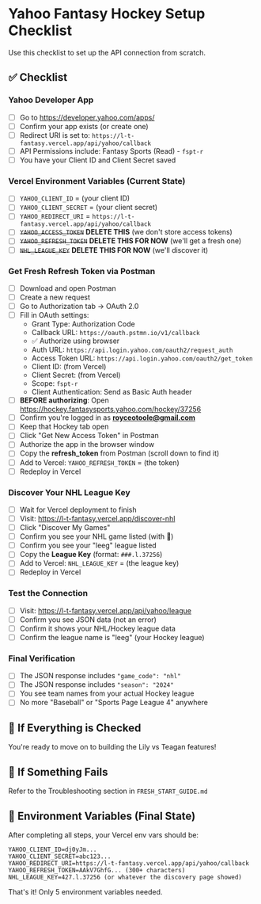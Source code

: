 # Yahoo Fantasy Hockey Setup Checklist

Use this checklist to set up the API connection from scratch.

## ✅ Checklist

### Yahoo Developer App
- [ ] Go to https://developer.yahoo.com/apps/
- [ ] Confirm your app exists (or create one)
- [ ] Redirect URI is set to: `https://l-t-fantasy.vercel.app/api/yahoo/callback`
- [ ] API Permissions include: Fantasy Sports (Read) - `fspt-r`
- [ ] You have your Client ID and Client Secret saved

### Vercel Environment Variables (Current State)
- [ ] `YAHOO_CLIENT_ID` = (your client ID)
- [ ] `YAHOO_CLIENT_SECRET` = (your client secret)
- [ ] `YAHOO_REDIRECT_URI` = `https://l-t-fantasy.vercel.app/api/yahoo/callback`
- [ ] ~~`YAHOO_ACCESS_TOKEN`~~ **DELETE THIS** (we don't store access tokens)
- [ ] ~~`YAHOO_REFRESH_TOKEN`~~ **DELETE THIS FOR NOW** (we'll get a fresh one)
- [ ] ~~`NHL_LEAGUE_KEY`~~ **DELETE THIS FOR NOW** (we'll discover it)

### Get Fresh Refresh Token via Postman
- [ ] Download and open Postman
- [ ] Create a new request
- [ ] Go to Authorization tab → OAuth 2.0
- [ ] Fill in OAuth settings:
  - Grant Type: Authorization Code
  - Callback URL: `https://oauth.pstmn.io/v1/callback`
  - ✅ Authorize using browser
  - Auth URL: `https://api.login.yahoo.com/oauth2/request_auth`
  - Access Token URL: `https://api.login.yahoo.com/oauth2/get_token`
  - Client ID: (from Vercel)
  - Client Secret: (from Vercel)
  - Scope: `fspt-r`
  - Client Authentication: Send as Basic Auth header
- [ ] **BEFORE authorizing**: Open https://hockey.fantasysports.yahoo.com/hockey/37256
- [ ] Confirm you're logged in as **royceotoole@gmail.com**
- [ ] Keep that Hockey tab open
- [ ] Click "Get New Access Token" in Postman
- [ ] Authorize the app in the browser window
- [ ] Copy the **refresh_token** from Postman (scroll down to find it)
- [ ] Add to Vercel: `YAHOO_REFRESH_TOKEN` = (the token)
- [ ] Redeploy in Vercel

### Discover Your NHL League Key
- [ ] Wait for Vercel deployment to finish
- [ ] Visit: https://l-t-fantasy.vercel.app/discover-nhl
- [ ] Click "Discover My Games"
- [ ] Confirm you see your NHL game listed (with 🏒)
- [ ] Confirm you see your "leeg" league listed
- [ ] Copy the **League Key** (format: `###.l.37256`)
- [ ] Add to Vercel: `NHL_LEAGUE_KEY` = (the league key)
- [ ] Redeploy in Vercel

### Test the Connection
- [ ] Visit: https://l-t-fantasy.vercel.app/api/yahoo/league
- [ ] Confirm you see JSON data (not an error)
- [ ] Confirm it shows your NHL/Hockey league data
- [ ] Confirm the league name is "leeg" (your Hockey league)

### Final Verification
- [ ] The JSON response includes `"game_code": "nhl"`
- [ ] The JSON response includes `"season": "2024"`
- [ ] You see team names from your actual Hockey league
- [ ] No more "Baseball" or "Sports Page League 4" anywhere

## 🎯 If Everything is Checked

You're ready to move on to building the Lily vs Teagan features!

## 🔧 If Something Fails

Refer to the Troubleshooting section in `FRESH_START_GUIDE.md`

## 📝 Environment Variables (Final State)

After completing all steps, your Vercel env vars should be:

```
YAHOO_CLIENT_ID=dj0yJm...
YAHOO_CLIENT_SECRET=abc123...
YAHOO_REDIRECT_URI=https://l-t-fantasy.vercel.app/api/yahoo/callback
YAHOO_REFRESH_TOKEN=AAkV7GhfG... (300+ characters)
NHL_LEAGUE_KEY=427.l.37256 (or whatever the discovery page showed)
```

That's it! Only 5 environment variables needed.

